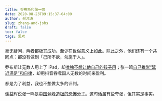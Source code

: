 ```yaml
---
title: 乔布斯和张一鸣
date: 2020-08-23T09:15:37-04:00
author: 郝鸿涛
slug: zhang-and-jobs
draft: false
toc: false
tags: 思考
---
```


毫无疑问，两者都极其成功，至少在世俗意义上如此。除此之外，他们还有一个共同点：都没有做到「己所不欲，勿施于人」。

乔布斯让无数人用上了 iPad，却[唯独不想让他自己的孩子用](https://www.nytimes.com/2014/09/11/fashion/steve-jobs-apple-was-a-low-tech-parent.html?_r=0)；张一鸣[自己推崇“延迟满足”和自律](https://www.digitaling.com/articles/300278.html)，却用抖音吞噬国人无数的时间来盈利。

都是为了利益，我也不想做太多的评判。

谢益辉说张一鸣是[中国登峰造极的恐怖分子](https://yihui.org/cn/2019/04/sapiens-notes/#%E7%AC%AC%E5%8D%81%E5%85%AB%E7%AB%A0-%E4%B8%80%E5%9C%BA%E6%B0%B8%E8%BF%9C%E7%9A%84%E9%9D%A9%E5%91%BD)。这句话虽有些夸张，但其实是事实。